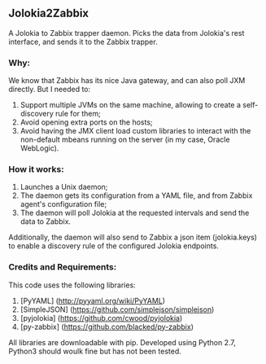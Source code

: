## Jolokia2Zabbix

A Jolokia to Zabbix trapper daemon.
Picks the data from Jolokia's rest interface, and sends it to the Zabbix trapper.

### Why:

We know that Zabbix has its nice Java gateway, and can also poll JXM directly.
But I needed to:

1. Support multiple JVMs on the same machine, allowing to create a self-discovery rule for them;
2. Avoid opening extra ports on the hosts;
3. Avoid having the JMX client load custom libraries to interact with the non-default mbeans running on the server
   (in my case, Oracle WebLogic).
   
### How it works:

1. Launches a Unix daemon;
2. The daemon gets its configuration from a YAML file, and from Zabbix agent's configuration file;
3. The daemon will poll Jolokia at the requested intervals and send the data to Zabbix.

Additionally, the daemon will also send to Zabbix a json item (jolokia.keys) to enable a discovery rule of the configured
Jolokia endpoints.

### Credits and Requirements:

This code uses the following libraries:
1. [PyYAML] (http://pyyaml.org/wiki/PyYAML)
2. [SimpleJSON] (https://github.com/simplejson/simplejson)
3. [pyjolokia] (https://github.com/cwood/pyjolokia)
4. [py-zabbix] (https://github.com/blacked/py-zabbix)

All libraries are downloadable with pip.
Developed using Python 2.7, Python3 should woulk fine but has not been tested.